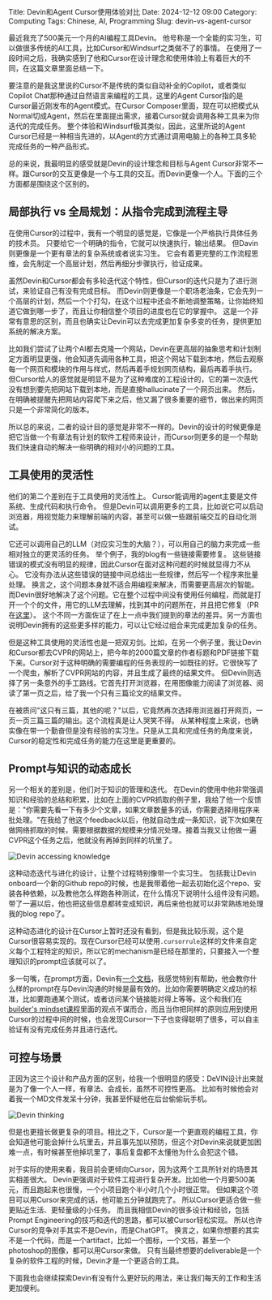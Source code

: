 Title: Devin和Agent Cursor使用体验对比
Date: 2024-12-12 09:00
Category: Computing
Tags: Chinese, AI, Programming
Slug: devin-vs-agent-cursor

最近我充了500美元一个月的AI编程工具Devin。
他号称是一个全能的实习生，可以做很多传统的AI工具，比如Cursor和Windsurf之类做不了的事情。
在使用了一段时间之后，我确实感到了他和Cursor在设计理念和使用体验上有着巨大的不同，在这篇文章里面总结一下。

要注意的是我这里说的Cursor不是传统的类似自动补全的Copilot，或者类似Copilot Chat那种通过自然语言来编程的工具，这里的Agent Cursor指的是Cursor最近刚发布的Agent模式。在Cursor Composer里面，现在可以把模式从Normal切成Agent，然后在里面提出需求，接着Cursor就会调用各种工具来为你迭代的完成任务。
整个体验和Windsurf极其类似，因此，这里所说的Agent Cursor已经是一种相当先进的，以Agent的方式通过调用电脑上的各种工具多轮完成任务的一种产品形式。

总的来说，我最明显的感受就是Devin的设计理念和目标与Agent Cursor非常不一样。跟Cursor的交互更像是一个与工具的交互。而Devin更像一个人。下面的三个方面都是围绕这个区别的。

## 局部执行 vs 全局规划：从指令完成到流程主导

在使用Cursor的过程中，我有一个明显的感觉是，它像是一个严格执行具体任务的技术员。
只要给它一个明确的指令，它就可以快速执行，输出结果。
但Davin则更像是一个更有章法的复杂系统或者说实习生。
它会有着更完整的工作流程思维，会先制定一个高层计划，然后再细分步骤执行，验证成果。

虽然Devin和Cursor都会有多轮迭代这个特性，但Cursor的迭代只是为了进行测试，来验证自己有没有完成目标。
而Devin则更像是一个职场老油条，它会先列一个高层的计划，然后一个个打勾，在这个过程中还会不断地调整策略，让你始终知道它做到哪一步了，而且让你相信整个项目的进度也在它的掌握中。
这是一个非常有意思的区别，而且也确实让Devin可以去完成更加复杂多变的任务，提供更加系统的解决方案。

比如我们尝试了让两个AI都去克隆一个网站，Devin在更高层的抽象思考和计划制定方面明显更强，他会知道先调用各种工具，把这个网站下载到本地，然后去观察每一个网页和模块的作用与样式，然后再着手规划网页结构，最后再着手执行。
但Cursor给人的感觉就是明显不是为了这种难度的工程设计的，它的第一次迭代没有想到要先把网站下载到本地，而是直接hallucinate了一个网页出来。
然后，在明确被提醒先把网站内容爬下来之后，他又漏了很多重要的细节，做出来的网页只是一个非常简化的版本。

所以总的来说，二者的设计目的感觉是非常不一样的。Devin的设计的时候更像是把它当做一个有章法有计划的软件工程师来设计，而Cursor则更多的是一个帮助我们快速自动的解决一些明确的相对小的问题的工具。

## 工具使用的灵活性

他们的第二个差别在于工具使用的灵活性上。
Cursor能调用的agent主要是文件系统、生成代码和执行命令。
但是Devin可以调用更多的工具，比如说它可以启动浏览器，用视觉能力来理解前端的内容，甚至可以做一些跟前端交互的自动化测试。

它还可以调用自己的LLM（对应实习生的大脑？），可以用自己的脑力来完成一些相对独立的更灵活的任务。
举个例子，我的blog有一些链接需要修复。
这些链接错误的模式没有明显的规律，因此Cursor在面对这种问题的时候就显得力不从心。
它没有办法从这些错误的链接中间总结出一些规律，然后写一个程序来批量处理。
换言之，这个问题本身就不适合用编程来解决，而需要更高层次的智能。
而Devin很好地解决了这个问题。它在整个过程中间没有使用任何编程，而就是打开一个个的文件，用它的LLM去理解，找到其中的问题所在，并且把它修复（PR在[这里](https://github.com/grapeot/blog/pull/31)）。
这个不同一方面佐证了在上一点中我们提到的章法的差异。另一方面也说明Devin拥有的这些更多样的能力，可以让它经过组合来完成更加复杂的任务。

但是这种工具使用的灵活性也是一把双刃剑。比如，在另一个例子里，我让Devin和Cursor都去CVPR的网站上，把今年的2000篇文章的作者标题和PDF链接下载下来。Cursor对于这种明确的需要编程的任务表现的一如既往的好。它很快写了一个爬虫，解析了CVPR网站的内容，并且生成了最终的结果文件。
但Devin则选择了另一条意外的手工路线。它首先打开浏览器，在用图像能力阅读了浏览器、阅读了第一页之后，给了我一个只有三篇论文的结果文件。

在被质问"这只有三篇，其他的呢？"以后，它竟然再次选择用浏览器打开网页，一页一页三篇三篇的输出。这个流程真是让人哭笑不得。
从某种程度上来说，也确实像在带一个勤奋但是没有经验的实习生。只是从工具和完成任务的角度来说，Cursor的稳定性和完成任务的能力在这里是更重要的。

## Prompt与知识的动态成长

另一个相关的差别是，他们对于知识的管理和迭代。
在Devin的使用中他非常强调知识和经验的总结和积累，比如在上面的CVPR抓取的例子里，我给了他一个反馈是："你需要先看一下有多少个文章，如果文章数量多的话，你需要选择用程序来批处理。"在我给了他这个feedback以后，他就自动生成一条知识，说下次如果在做网络抓取的时候，需要根据数据的规模来分情况处理。接着当我又让他做一遍CVPR这个任务之后，他就没有再掉到同样的坑里了。

![Devin accessing knowledge](/images/devin-access-knowledge.jpg)

这种动态迭代与进化的设计，让整个过程特别像带一个实习生。
包括我让Devin onboard一个新的Github repo的时候，也是我带着他一起去初始化这个repo、安装各种依赖，以及教他怎么样跑各种测试，在什么情况下说明什么组件没有问题。
带了一遍以后，他也把这些信息都转变成知识，再后来他也就可以非常熟练地处理我的blog repo了。

这种动态进化的设计在Cursor上暂时还没有看到，但是我比较乐观，这个是Cursor很容易实现的。现在Cursor已经可以使用`.cursorrule`这样的文件来自定义每个工程特定的知识，所以它的mechanism是已经在那里的，只要接入一个整理知识的prompt应该就可以了。

多一句嘴，在prompt方面，Devin有[一个文档](https://docs.devin.ai/learn-about-devin/prompting)，我感觉特别有帮助，他会教你什么样的prompt在与Devin沟通的时候是最有效的。比如你需要明确定义成功的标准，比如要跑通某个测试，或者访问某个链接能对得上等等。这个和我们在[builder's mindset课程](https://maven.com/kedaibiao/genai)里面的观点不谋而合，而且当你把同样的原则应用到使用Cursor的过程中间的时候，也会发现Cursor一下子也变得聪明了很多，可以自主验证有没有完成任务并且进行迭代。

## 可控与场景

正因为这三个设计和产品方面的区别，给我一个很明显的感受：DeVIN设计出来就是为了像一个人一样，有章法、会成长，虽然不可控性更高。
比如有时候他会对着我一个MD文件发呆十分钟，我甚至怀疑他在后台偷偷玩手机。

![Devin thinking](/images/devin-10min.jpg)

但是也更擅长做更复杂的项目。相比之下，Cursor是一个更直观的编程工具，你会知道他可能会掉什么坑里去，并且事先加以预防，但这个对Devin来说就更加困难一点，有时候甚至他掉坑里了，事后复盘都不太懂他为什么会犯这个错。

对于实际的使用来看，我目前会更倾向Cursor，因为这两个工具所针对的场景其实相差很大。
Devin更强调对于软件工程进行复杂开发。比如他一个月要500美元，而且跑起来也很慢，一个小项目跑个半小时几个小时很正常。
但如果这个项目可以用Cursor来完成的话，他可能五分钟就跑完了。
所以Cursor更适合做一些更贴近生活、更轻量级的小任务。
而且我相信Devin的很多设计和经验，包括Prompt Engineering的技巧和迭代的思路，都可以被Cursor轻松实现。
所以也许Cursor的竞争对手其实不是Devin，而是ChatGPT。
换言之，如果你想要的其实不是一个代码，而是一个artifact，比如一个图标，一个文档，甚至一个photoshop的图像，都可以用Cursor来做。
只有当最终想要的deliverable是一个复杂的软件工程的时候，Devin才是一个更适合的工具。

下面我也会继续探索Devin有没有什么更好玩的用法，来让我们每天的工作和生活更加便利。

<script async data-uid="65448d4615" src="https://yage.kit.com/65448d4615/index.js"></script>

